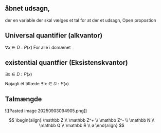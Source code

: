 ## åbnet udsagn, 
der en variable der skal vælges et tal for at der et udsagn, 
Open propostion



## Universal quantifier (alkvantor)
$\forall x \in D : P(x)$
For alle i domænet


## existential quantfier (Eksistenskvantor)
$\exists x \in D : P(x)$


Nøjagti ét tilfæde
$\exists! x \in D : P(x)$


## Talmængde
![[Pasted image 20250903094905.png]]

$$
\begin{align}
\mathbb Z \\
\mathbb Z^+ \\
\mathbb Z^- \\
\mathbb N \\
\mathbb Q \\
\mathbb R \\
ø
\end{align}
$$